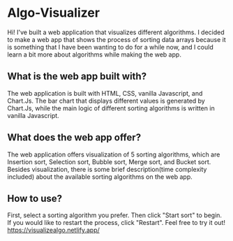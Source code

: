 # Algo-Visualizer

Hi! I've built a web application that visualizes different algorithms.
I decided to make a web app that shows the process of sorting data arrays because it is something that I have been wanting to do for a while now, and I could learn a bit more about algorithms while making the web app.

## What is the web app built with?

The web application is built with HTML, CSS, vanilla Javascript, and Chart.Js.
The bar chart that displays different values is generated by Chart.Js, while the main logic of different sorting algorithms is written in vanilla Javascript.

## What does the web app offer?

The web application offers visualization of 5 sorting algorithms, which are Insertion sort, Selection sort, Bubble sort, Merge sort, and Bucket sort.
Besides visualization, there is some brief description(time complexity included) about the available sorting algorithms on the web app.

## How to use?

First, select a sorting algorithm you prefer. Then click "Start sort" to begin. If you would like to restart the process, click "Restart".
Feel free to try it out! https://visualizealgo.netlify.app/
